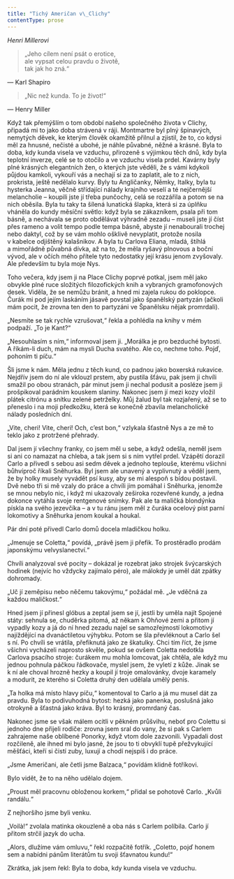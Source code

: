 ```yaml
---
title: "Tichý Američan v\_Clichy"
contentType: prose
---
```


<section>

<div class="centered">

_Henri Millerovi_

</div>

> „Jeho cílem není psát o erotice,  
> ale vypsat celou pravdu o životě,  
> tak jak ho zná.“

— Karl Shapiro

> „Nic než kunda. To je život!“

— Henry Miller

Když tak přemýšlím o tom období našeho společného života v Clichy, připadá mi to jako doba strávená v ráji. Montmartre byl plný špinavých, nemytých děvek, ke kterým člověk okamžitě přilnul a zjistil, že to, co kdysi měl za hnusné, nečisté a ubohé, je náhle půvabné, něžné a krásné. Byla to doba, kdy kunda visela ve vzduchu, přirozeně s výjimkou těch dnů, kdy byla teplotní inverze, celé se to otočilo a ve vzduchu visela prdel. Kavárny byly plné krásných elegantních žen, o kterých jste věděli, že s vámi kdykoli půjdou kamkoli, vykouří vás a nechají si za to zaplatit, ale to z nich, prokrista, ještě nedělalo kurvy. Byly tu Angličanky, Němky, Italky, byla tu hysterka Jeanna, věčně střídající nálady krajního veselí a té nejčernější melancho­lie – koupili jste jí třeba punčochy, celá se rozzářila a potom se na nich oběsila. Byla tu taky ta šílená lunatická šlapka, která si za úplňku vháněla do kundy měsíční světlo: když byla se zákazníkem, psala při tom básně, a nechávala se proto obdělávat výhradně zezadu – museli jste jí číst přes rameno a volit tempo podle tempa básně, abyste jí nenabourali trochej nebo daktyl, což by se vám mohlo ošklivě nevyplatit, protože nosila v kabelce odjištěný kalašnikov. A byla tu Carlova Eliana, mladá, štíhlá a mimořádně půvabná dívka, až na to, že měla ryšavý plnovous a boční vývod, ale v očích mého přítele tyto nedostatky její krásu jenom zvyšovaly. Ale především tu byla moje Nys.

Toho večera, kdy jsem ji na Place Clichy poprvé potkal, jsem měl jako obvykle plné ruce složitých filozofických knih a vybraných gramofonových desek. Viděla, že se nemůžu bránit, a hned mi zajela rukou do poklopce. Čurák mi pod jejím laskáním jásavě povstal jako španělský partyzán (ačkoli mám pocit, že zrovna ten den to partyzáni ve Španělsku nějak promrdali).

„Nesmíte se tak rychle vzrušovat,“ řekla a pohlédla na knihy v mém podpaží. „To je Kant?“

„Nesouhlasím s ním,“ informoval jsem ji. „Morálka je pro bezduché bytosti. A říkám-li duch, mám na mysli Ducha svatého. Ale co, nechme toho. Pojď, pohoním ti píču.“

Šli jsme k nám. Měla jednu z těch kund, co padnou jako boxerská rukavice. Nejdřív jsem do ní ale vklouzl prstem, aby pustila šťávu, pak jsem ji chvíli smažil po obou stranách, pár minut jsem ji nechal podusit a posléze jsem ji prošpikoval parádním kouskem slaniny. Nakonec jsem jí mezi kozy vložil plátek citrónu a snítku zelené petrželky. Můj žalud byl tak rozjařený, až se to přeneslo i na moji předkožku, která se konečně zbavila melancholické nálady posledních dní.

„Vite, cheri! Vite, cheri! Och, c’est bon,“ vzlykala šťastně Nys a ze mě to teklo jako z protržené přehrady.

Dal jsem jí všechny franky, co jsem měl u sebe, a když odešla, neměl jsem si ani co namazat na chleba, a tak jsem si s ním vytřel prdel. Vzápětí dorazil Carlo a přivedl s sebou asi sedm děvek a jednoho teplouše, kterému všichni bůhvíproč říkali Sněhurka. Byl jsem ale unavený a vyplivnutý a věděl jsem, že by holky musely vyvádět psí kusy, aby se mi alespoň s bídou postavil. Dvě nebo tři si mě vzaly do práce a chvíli jim pomáhal i Sněhurka, jenomže se mnou nebylo nic, i když mi ukazovaly zeširoka rozevřené kundy, a jedna dokonce vytáhla svoje rentgenové snímky. Pak ale ta maličká blondýnka pískla na svého jezevčíka – a v tu ránu jsem měl z čuráka ocelový píst parní lokomotivy a Sněhurka jenom koukal a houkal.

Pár dní poté přivedl Carlo domů docela mladičkou holku.

„Jmenuje se Coletta,“ povídá, „právě jsem ji přefik. To prostěradlo prodám japonskýmu velvyslanectví.“

Chvíli analyzoval své pocity – dokázal je rozebrat jako strojek švýcarských hodinek (nejvíc ho vždycky zajímalo péro), ale málokdy je uměl dát zpátky dohromady.

„Uč jí zeměpisu nebo něčemu takovýmu,“ požádal mě. „Je vděčná za každou maličkost.“

Hned jsem jí přinesl glóbus a zeptal jsem se jí, jestli by uměla najít Spojené státy: sehnula se, chuděrka pitomá, až někam k Ohňové zemi a přitom jí vypadly kozy a já do ní hned zezadu najel se samozřejmostí lokomotivy najíždějící na dvanáctiletou výhybku. Potom se šla převléknout a Carlo šel s ní. Po chvíli se vrátila, přefiknutá jako ze škatulky. Chci tím říct, že jsme všichni vycházeli naprosto skvěle, pokud se ovšem Coletta nedotkla Carlova psacího stroje: čurákem mu mohla lomcovat, jak chtěla, ale když mu jednou pohnula páčkou řádkovače, myslel jsem, že vyletí z kůže. Jinak se k ní ale choval hrozně hezky a koupil jí troje omalovánky, dvoje karamely a modurit, ze kterého si Coletta druhý den udělala umělý penis.

„Ta holka má místo hlavy píču,“ komentoval to Carlo a já mu musel dát za pravdu. Byla to podivuhodná bytost: hezká jako panenka, poslušná jako otrokyně a šťastná jako kráva. Byl to krásný, promrdaný čas.

Nakonec jsme se však málem ocitli v pěkném průšvihu, neboť pro Colettu si jednoho dne přijeli rodiče: zrovna jsem sral do vany, že si pak s Carlem zahrajeme naše oblíbené Ponorky, když vtom dole zazvonili. Vypadali dost rozčileně, ale ihned mi bylo jasné, že jsou to ti obvyklí tupě přežvykující měšťáci, kteří si čistí zuby, luxují a chodí nejspíš i do práce.

„Jsme Američani, ale četli jsme Balzaca,“ povídám klidně fotříkovi.

Bylo vidět, že to na něho udělalo dojem.

„Proust měl pracovnu obloženou korkem,“ přidal se pohotově Carlo. „Kvůli randálu.“

Z nejhoršího jsme byli venku.

„Voilà!“ zvolala matinka okouzleně a oba nás s Carlem políbila. Carlo jí přitom strčil jazyk do ucha.

„Alors, dlužíme vám omluvu,“ řekl rozpačitě fotřík. „Coletto, pojď honem sem a nabídni pánům literátům tu svoji šťavnatou kundu!“

Zkrátka, jak jsem řekl: Byla to doba, kdy kunda visela ve vzduchu.

</section>
